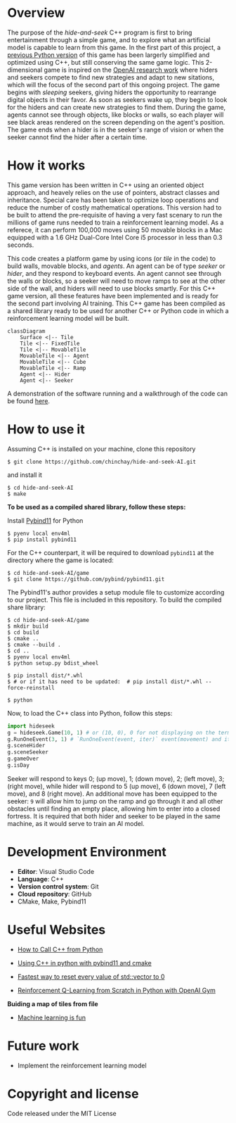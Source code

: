 # Overview

The purpose of the *hide-and-seek* C++ program is first to bring entertainment through a simple game, and to explore what an artificial model is capable to learn from this game. In the first part of this project, a [previous Python version](https://github.com/chinchay/hide-and-seek) of this game has been largerly simplified and optimized using C++, but still conserving the same game logic. This 2-dimensional game is inspired on the [OpenAI research work](https://openai.com/research/emergent-tool-use) where hiders and seekers compete to find new strategies and adapt to new sitations, which will the focus of the second part of this ongoing project. The game begins with *sleeping* seekers, giving hiders the opportunity to rearrange digital objects in their favor. As soon as seekers wake up, they begin to look for the hiders and can create new strategies to find them. During the game, agents cannot see through objects, like blocks or walls, so each player will see black areas rendered on the screen depending on the agent's position. The game ends when a hider is in the seeker's range of vision or when the seeker cannot find the hider after a certain time.


# How it works

This game version has been written in C++ using an oriented object approach, and heavely relies on the use of pointers, abstract classes and inheritance. Special care has been taken to optimize loop operations and reduce the number of costly mathematical operations. This version had to be built to attend the pre-requisite of having a very fast scenary to run the millions of game runs needed to train a reinforcement learning model. As a referece, it can perform 100,000 moves using 50 movable blocks in a Mac equipped with a 1.6 GHz Dual-Core Intel Core i5 processor in less than 0.3 seconds. 

This code creates a platform game by using icons (or *tile* in the code) to build walls, movable blocks, and *agents*. An agent can be of type *seeker* or *hider*, and they respond to keyboard events. An agent cannot see through the walls or blocks, so a seeker will need to move ramps to see at the other side of the wall, and hiders will need to use blocks smartly. For this C++ game version, all these features have been implemented and is ready for the second part involving AI training. This C++ game has been compiled as a shared library ready to be used for another C++ or Python code in which a reinforcement learning model will be built.


```mermaid
classDiagram
    Surface <|-- Tile
    Tile <|-- FixedTile
    Tile <|-- MovableTile
    MovableTile <|-- Agent
    MovableTile <|-- Cube
    MovableTile <|-- Ramp
    Agent <|-- Hider
    Agent <|-- Seeker
```

A demonstration of the software running and a walkthrough of the code can be found [here](https://youtu.be/DjnPkPepLoM).



# How to use it

Assuming C++ is installed on your machine, clone this repository

```console
$ git clone https://github.com/chinchay/hide-and-seek-AI.git
```


and install it

```console
$ cd hide-and-seek-AI
$ make
```

__To be used as a compiled shared library, follow these steps:__


Install [Pybind11](https://github.com/pybind/pybind11) for Python

```console
$ pyenv local env4ml
$ pip install pybind11
```

For the C++ counterpart, it will be required to download `pybind11` at the directory where the game is located:

```console
$ cd hide-and-seek-AI/game
$ git clone https://github.com/pybind/pybind11.git
```

The Pybind11's author provides a setup module file to customize according to our project. This file is included in this repository. To build the compiled share library:

```console
$ cd hide-and-seek-AI/game
$ mkdir build
$ cd build
$ cmake ..
$ cmake --build .
$ cd ..
$ pyenv local env4ml
$ python setup.py bdist_wheel

$ pip install dist/*.whl
$ # or if it has need to be updated:  # pip install dist/*.whl --force-reinstall

$ python
```


Now, to load the C++ class into Python, follow this steps:

```python
import hideseek
g = hideseek.Game(10, 1) # or (10, 0), 0 for not displaying on the terminal
g.RunOneEvent(3, 1) # `RunOneEvent(event, iter)` event(movement) and iter(iteration): integers
g.sceneHider
g.sceneSeeker
g.gameOver
g.isDay
```



Seeker will respond to keys 0; (up move),  1; (down move), 2; (left move),  3; (right move), while hider will respond to 5 (up move), 6 (down move), 7 (left move), and 8 (right move). An additional move has been equipped to the seeker: `9` will allow him to jump on the ramp and go through it and all other obstacles until finding an empty place, allowing him to enter into a closed fortress. It is required that both hider and seeker to be played in the same machine, as it would serve to train an AI model.


# Development Environment

* __Editor__: Visual Studio Code
* __Language__: C++
* __Version control system__: Git
* __Cloud repository__: GitHub
* CMake, Make, Pybind11


# Useful Websites

* [How to Call C++ from Python](https://www.matecdev.com/posts/cpp-call-from-python.html#:~:text=There%20are%20basically%20two%20ways,%2Dlevel%20C%2Dstyle%20solution.)

* [Using C++ in python with pybind11 and cmake](https://www.youtube.com/watch?v=H2wOlriHGmM&ab_channel=FacileTutorials)

* [Fastest way to reset every value of std::vector<int> to 0](https://stackoverflow.com/questions/8848575/fastest-way-to-reset-every-value-of-stdvectorint-to-0)

* [Reinforcement Q-Learning from Scratch in Python with OpenAI Gym](https://www.learndatasci.com/tutorials/reinforcement-q-learning-scratch-python-openai-gym/
)

__Buiding a map of tiles from file__
* [Machine learning is fun](https://medium.com/@ageitgey/machine-learning-is-fun-part-2-a26a10b68df3)




# Future work
* Implement the reinforcement learning model


# Copyright and license

Code released under the MIT License














